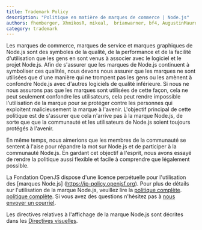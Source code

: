 ```yaml
---
title: Trademark Policy
description: "Politique en matière de marques de commerce | Node.js"
authors: fhemberger, XhmikosR, mikeal,  brianwarner, bf4, AugustinMauroy
category: trademark
---
```


Les marques de commerce, marques de service et marques graphiques de Node.js sont des symboles de la
qualité, de la performance et de la facilité d'utilisation que les gens en sont venus à associer avec
le logiciel et le projet Node.js. Afin de s'assurer que les marques de Node.js continuent à
symboliser ces qualités, nous devons nous assurer que les marques ne sont utilisées que d'une manière
qui ne trompent pas les gens ou les amènent à confondre Node.js avec d'autres logiciels de qualité inférieure.
Si nous ne nous assurons pas que les marques sont utilisées de cette façon, cela ne peut
seulement confondre les utilisateurs, cela peut rendre impossible l'utilisation de la marque pour se protéger
contre les personnes qui exploitent malicieusement la marque à l'avenir. L'objectif principal
de cette politique est de s'assurer que cela n'arrive pas à la marque Node.js, de sorte que
que la communauté et les utilisateurs de Node.js soient toujours protégés à l'avenir.

En même temps, nous aimerions que les membres de la communauté se sentent à l'aise pour répandre la
mot sur Node.js et de participer à la communauté Node.js. En gardant cet
objectif à l'esprit, nous avons essayé de rendre la politique aussi flexible et facile à comprendre
que légalement possible.

La Fondation OpenJS dispose d'une licence perpétuelle pour l'utilisation des
[marques Node.js] (https://ip-policy.openjsf.org).
Pour plus de détails sur l'utilisation de la marque Node.js, veuillez lire la [politique complète]().
[politique complète](https://trademark-policy.openjsf.org).
Si vous avez des questions n'hésitez pas à
[nous envoyer un courriel](mailto:trademark@openjsf.org).

<!--lint disable nodejs-links-->

Les directives relatives à l'affichage de la marque Node.js sont décrites dans les [Directives visuelles](/static/documents/foundation-visual-guidelines.pdf).

<!--lint enable nodejs-links-->
